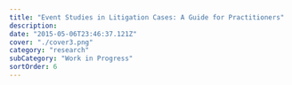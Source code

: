 ```yaml
---
title: "Event Studies in Litigation Cases: A Guide for Practitioners"
description: 
date: "2015-05-06T23:46:37.121Z"
cover: "./cover3.png"
category: "research"
subCategory: "Work in Progress"
sortOrder: 6
---
```

